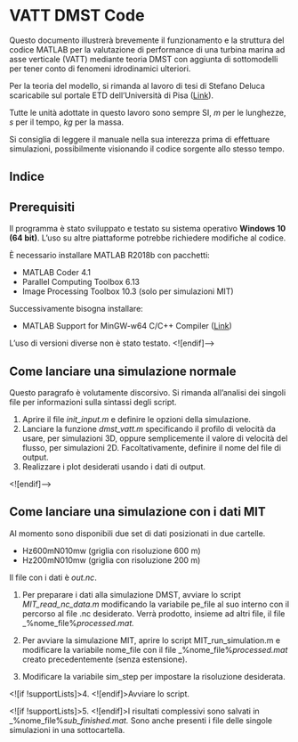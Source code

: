 # VATT DMST Code
Questo documento illustrerà brevemente il funzionamento e la struttura del codice MATLAB per la valutazione di performance di una turbina marina ad asse verticale (VATT) mediante teoria DMST con aggiunta di sottomodelli per tener conto di fenomeni idrodinamici ulteriori.

Per la teoria del modello, si rimanda al lavoro di tesi di Stefano Deluca scaricabile sul portale ETD dell’Università di Pisa ([Link](https://etd.adm.unipi.it/theses/browse/by_type/LM.html)).

Tutte le unità adottate in questo lavoro sono sempre SI, _m_ per le lunghezze, _s_ per il tempo, _kg_ per la massa.

Si consiglia di leggere il manuale nella sua interezza prima di effettuare simulazioni, possibilmente visionando il codice sorgente allo stesso tempo.

## Indice

## Prerequisiti
Il programma è stato sviluppato e testato su sistema operativo **Windows 10 (64 bit)**. L’uso su altre piattaforme potrebbe richiedere modifiche al codice.

È necessario installare MATLAB R2018b con pacchetti:

 - MATLAB Coder 4.1 
 - Parallel Computing Toolbox 6.13 
 - Image Processing Toolbox 10.3 (solo per simulazioni MIT)

Successivamente bisogna installare:

 - MATLAB Support for MinGW-w64 C/C++ Compiler ([Link](https://it.mathworks.com/matlabcentral/fileexchange/52848-matlab-support-for-mingw-w64-c-c-compiler))

L’uso di versioni diverse non è stato testato.
<![endif]-->

## Come lanciare una simulazione normale

Questo paragrafo è volutamente discorsivo. Si rimanda all’analisi dei singoli file per informazioni sulla sintassi degli script.

 1. Aprire il file _init_input.m_ e definire le opzioni della simulazione.
 2. Lanciare la funzione _dmst_vatt.m_ specificando il profilo di velocità da usare, per simulazioni 3D, oppure semplicemente il valore di velocità del flusso, per simulazioni 2D. Facoltativamente, definire il nome del file di output.
 3. Realizzare i plot desiderati usando i dati di output.

<![endif]-->

## Come lanciare una simulazione con i dati MIT

Al momento sono disponibili due set di dati posizionati in due cartelle.
- Hz600mN010mw (griglia con risoluzione 600 m)
- Hz200mN010mw (griglia con risoluzione 200 m)

Il file con i dati è _out.<span></span>nc_.
1. Per preparare i dati alla simulazione DMST, avviare lo script _MIT_read_nc_data.m_ modificando la variabile pe_file al suo interno con il percorso al file .nc desiderato. Verrà prodotto, insieme ad altri file, il file _%nome_file%_processed.mat._

2. Per avviare la simulazione MIT, aprire lo script MIT_run_simulation.m e modificare la variabile nome_file con il file _%nome_file%_processed.mat_ creato precedentemente (senza estensione).

3. Modificare la variabile sim_step per impostare la risoluzione desiderata.

<![if !supportLists]>4. <![endif]>Avviare lo script.

<![if !supportLists]>5. <![endif]>I risultati complessivi sono salvati in _%nome_file%_sub_finished.mat._ Sono anche presenti i file delle singole simulazioni in una sottocartella.
<!--stackedit_data:
eyJoaXN0b3J5IjpbLTQ5NzgxMDc4MSwtNDkwMjY1MzkwXX0=
-->